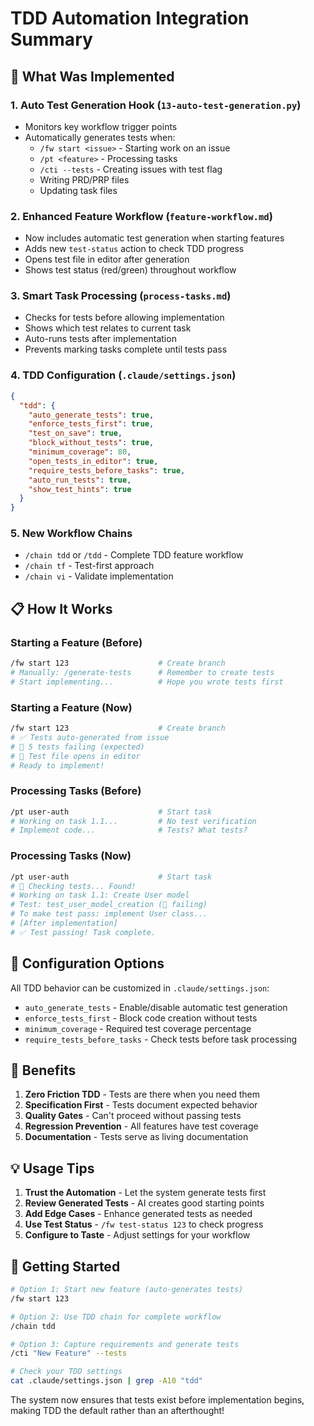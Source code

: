 # TDD Automation Integration Summary

## 🚀 What Was Implemented

### 1. **Auto Test Generation Hook** (`13-auto-test-generation.py`)
- Monitors key workflow trigger points
- Automatically generates tests when:
  - `/fw start <issue>` - Starting work on an issue
  - `/pt <feature>` - Processing tasks
  - `/cti --tests` - Creating issues with test flag
  - Writing PRD/PRP files
  - Updating task files

### 2. **Enhanced Feature Workflow** (`feature-workflow.md`)
- Now includes automatic test generation when starting features
- Adds new `test-status` action to check TDD progress
- Opens test file in editor after generation
- Shows test status (red/green) throughout workflow

### 3. **Smart Task Processing** (`process-tasks.md`) 
- Checks for tests before allowing implementation
- Shows which test relates to current task
- Auto-runs tests after implementation
- Prevents marking tasks complete until tests pass

### 4. **TDD Configuration** (`.claude/settings.json`)
```json
{
  "tdd": {
    "auto_generate_tests": true,
    "enforce_tests_first": true,
    "test_on_save": true,
    "block_without_tests": true,
    "minimum_coverage": 80,
    "open_tests_in_editor": true,
    "require_tests_before_tasks": true,
    "auto_run_tests": true,
    "show_test_hints": true
  }
}
```

### 5. **New Workflow Chains**
- `/chain tdd` or `/tdd` - Complete TDD feature workflow
- `/chain tf` - Test-first approach
- `/chain vi` - Validate implementation

## 📋 How It Works

### Starting a Feature (Before)
```bash
/fw start 123                    # Create branch
# Manually: /generate-tests      # Remember to create tests
# Start implementing...          # Hope you wrote tests first
```

### Starting a Feature (Now)
```bash
/fw start 123                    # Create branch
# ✅ Tests auto-generated from issue
# 🔴 5 tests failing (expected)
# 📝 Test file opens in editor
# Ready to implement!
```

### Processing Tasks (Before)
```bash
/pt user-auth                    # Start task
# Working on task 1.1...         # No test verification
# Implement code...              # Tests? What tests?
```

### Processing Tasks (Now)
```bash
/pt user-auth                    # Start task
# 🧪 Checking tests... Found!
# Working on task 1.1: Create User model
# Test: test_user_model_creation (🔴 failing)
# To make test pass: implement User class...
# [After implementation]
# ✅ Test passing! Task complete.
```

## 🔧 Configuration Options

All TDD behavior can be customized in `.claude/settings.json`:

- `auto_generate_tests` - Enable/disable automatic test generation
- `enforce_tests_first` - Block code creation without tests
- `minimum_coverage` - Required test coverage percentage
- `require_tests_before_tasks` - Check tests before task processing

## 🎯 Benefits

1. **Zero Friction TDD** - Tests are there when you need them
2. **Specification First** - Tests document expected behavior
3. **Quality Gates** - Can't proceed without passing tests
4. **Regression Prevention** - All features have test coverage
5. **Documentation** - Tests serve as living documentation

## 💡 Usage Tips

1. **Trust the Automation** - Let the system generate tests first
2. **Review Generated Tests** - AI creates good starting points
3. **Add Edge Cases** - Enhance generated tests as needed
4. **Use Test Status** - `/fw test-status 123` to check progress
5. **Configure to Taste** - Adjust settings for your workflow

## 🚦 Getting Started

```bash
# Option 1: Start new feature (auto-generates tests)
/fw start 123

# Option 2: Use TDD chain for complete workflow  
/chain tdd

# Option 3: Capture requirements and generate tests
/cti "New Feature" --tests

# Check your TDD settings
cat .claude/settings.json | grep -A10 "tdd"
```

The system now ensures that tests exist before implementation begins, making TDD the default rather than an afterthought!
